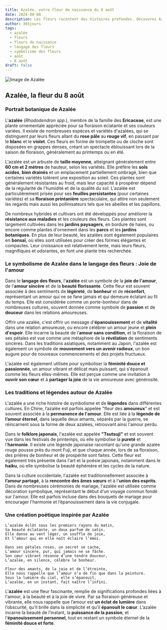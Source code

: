 ```yaml
---
title: Azalée, votre fleur de naissance du 8 août
date: 2024-08-08
description: Les fleurs racontent des histoires profondes. Découvrez Azalée, votre fleur de naissance du 8 août, ses symboles et récits fascinants. Plongez dans sa signification et son langage unique dans l'art floral.
author: 365jours
tags:
  - azalée
  - fleurs
  - fleurs de naissance
  - langage des fleurs
  - symbolisme des fleurs
  - août
  - 8 août
draft: false
---
```



![Image de Azalée](https://cdn.pixabay.com/photo/2018/05/15/03/08/azaleas-3402117_640.jpg#center)


## Azalée, la fleur du 8 août

### Portrait botanique de Azalée

L'**azalée** (_Rhododendron spp._), membre de la famille des **Ericaceae**, est une plante ornementale appréciée pour sa floraison éclatante et ses couleurs variées. Il existe de nombreuses espèces et variétés d'azalées, qui se distinguent par leurs fleurs allant du **rose pâle** au **rouge vif**, en passant par le **blanc** et le **violet**. Ces fleurs en forme de trompette ou de cloche sont disposées en grappes denses, créant un spectacle éblouissant lors de la saison de floraison, généralement au printemps ou en été.

L'azalée est un arbuste de **taille moyenne**, atteignant généralement entre **60 cm et 2 mètres** de hauteur, selon les variétés. Elle préfère les **sols acides**, **bien drainés** et un emplacement partiellement ombragé, bien que certaines variétés tolèrent une exposition au soleil. Ces plantes sont généralement résistantes au froid, mais leur capacité à prospérer dépend de la régularité de l'humidité et de la qualité du sol. L'azalée est particulièrement prisée pour ses **feuilles persistantes** (pour certaines variétés) et sa **floraison printanière** spectaculaire, qui attire non seulement les regards mais aussi les pollinisateurs tels que les abeilles et les papillons.

De nombreux hybrides et cultivars ont été développés pour améliorer la **résistance aux maladies** et les couleurs des fleurs. Ces plantes sont largement cultivées dans les **jardins paysagers**, en bordure de haies, ou encore comme plantes d'ornement dans les **parcs** et les **jardins botaniques**. En plus de leur beauté, les azalées sont également populaires en **bonsaï**, où elles sont utilisées pour créer des formes élégantes et compactes. Leur croissance est relativement lente, mais leurs fleurs, magnifiques et odorantes, en font une plante très recherchée.

### Le symbolisme de Azalée dans le langage des fleurs : Joie de l'amour

Dans le **langage des fleurs**, l'**azalée** est un symbole de la **joie de l'amour**, de l'**amour sincère** et de la **beauté florissante**. Cette fleur est souvent associée à des sentiments de **légèreté**, de **bonheur** et de **réconfort**, représentant un amour qui ne se fane jamais et qui demeure éclatant au fil du temps. Elle est considérée comme un porte-bonheur dans de nombreuses cultures, souvent donnée comme symbole de **passion** et de **douceur** dans les relations amoureuses.

Offrir une azalée, c'est offrir un message d'**épanouissement** et de **vitalité** dans une relation amoureuse, ou encore célébrer un amour jeune et **plein d'espoir**. Elle incarne la beauté de l’**amour sans condition**, et la floraison de ses pétales est vue comme une métaphore de la **révélation** de sentiments sincères. Dans les traditions asiatiques, notamment au Japon, l'azalée est également un symbole de ****mouvement** vers un avenir radieux**, un bon augure pour de nouveaux commencements et des projets fructueux.

L'azalée est également utilisée pour symboliser la **féminité douce et passionnée**, un amour vibrant et délicat mais puissant, qui s'épanouit comme les fleurs elles-mêmes. Elle est perçue comme une invitation à **ouvrir son cœur** et à **partager la joie** de la vie amoureuse avec générosité.

### Les traditions et légendes autour de Azalée

L'azalée a une riche histoire de symbolisme et de **légendes** dans différentes cultures. En Chine, l’azalée est parfois appelée "fleur des **amoureux**" et est souvent associée à la **permanence de l'amour**. Elle est liée à la **légende de l’amour éternel**, dans laquelle deux amants, séparés par la guerre, se réincarnent sous la forme de deux azalées, retrouvant ainsi l'amour perdu.

Dans le **folklore japonais**, l'azalée est appelée **"Tsutsuji"** et est souvent vue dans les festivals de printemps, où elle symbolise la **pureté** et l'**harmonie**. Il existe une légende japonaise racontant qu'une grande azalée rouge pousse près du mont Fuji, et que chaque année, lors de sa floraison, des prières de bonheur et de prospérité sont faites. Cette fleur est également très présente dans l'art et la poésie japonais, notamment dans le **haiku**, où elle symbolise la beauté éphémère et les cycles de la nature.

Dans la culture occidentale, l'azalée est traditionnellement associée à **l’amour partagé**, à la **rencontre des âmes sœurs** et à l'**union des esprits**. Dans de nombreuses cérémonies de mariage, l'azalée est utilisée comme décoration symbolique, représentant le début d'un voyage commun fondé sur l'amour. Elle est parfois incluse dans des bouquets de mariage pour encourager l'harmonie et l’épanouissement dans la vie conjugale.

### Une création poétique inspirée par Azalée

```
L’azalée éclôt sous les premiers rayons du matin,
Sa beauté éclatante, un doux parfum de satin.
Elle danse au vent léger, un souffle de joie,
Et l’amour qui en elle naît éclaire l’émoi.

Dans ses pétales roses, un secret se cache,
L’amour sincère, pur, qui jamais ne se fâche.
Son cœur vibrant résonne d’une tendre douceur,
L’azalée, en silence, célèbre le bonheur.

Fleur des amants, de la joie et de l’étreinte,
Elle nous rappelle que l’amour n’a de fin que dans la peinture.
Sous la lumière du ciel, elle s’épanouit,
L’azalée, en un instant, fait naître l’infini.
```

L'**azalée** est une fleur fascinante, remplie de significations profondes liées à l'amour, à la beauté et à la joie de vivre. Par sa floraison généreuse et vibrante, elle nous rappelle que l’amour est **un éclat de lumière** dans l’obscurité, qu’il brille dans la simplicité et qu’il **épanouit le cœur**. L’azalée incarne la beauté de l’instant, la **puissance de la passion**, et l'**épanouissement personnel**, tout en restant un symbole éternel de la **féminité douce et forte**.



